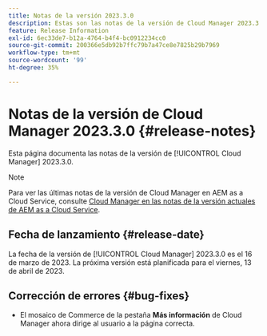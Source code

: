 ```yaml
---
title: Notas de la versión 2023.3.0
description: Estas son las notas de la versión de Cloud Manager 2023.3.0.
feature: Release Information
exl-id: 6ec33de7-b12a-4764-b4f4-bc0912234cc0
source-git-commit: 200366e5db92b7ffc79b7a47ce8e7825b29b7969
workflow-type: tm+mt
source-wordcount: '99'
ht-degree: 35%

---
```


# Notas de la versión de Cloud Manager 2023.3.0 {#release-notes}

Esta página documenta las notas de la versión de [!UICONTROL Cloud Manager] 2023.3.0.

>[!NOTE]
>
>Para ver las últimas notas de la versión de Cloud Manager en AEM as a Cloud Service, consulte [Cloud Manager en las notas de la versión actuales de AEM as a Cloud Service](https://experienceleague.adobe.com/docs/experience-manager-cloud-service/content/implementing/using-cloud-manager/release-notes-cloud-manager/release-notes-cm-current.html?lang=es).

## Fecha de lanzamiento {#release-date}

La fecha de la versión de [!UICONTROL Cloud Manager] 2023.3.0 es el 16 de marzo de 2023. La próxima versión está planificada para el viernes, 13 de abril de 2023.

## Corrección de errores {#bug-fixes}

* El mosaico de Commerce de la pestaña **Más información** de Cloud Manager ahora dirige al usuario a la página correcta.
